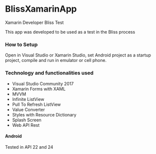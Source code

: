 # BlissXamarinApp
Xamarin Developer Bliss Test

This app was developed to be used as a test in the Bliss process

### How to Setup

Open in Visual Studio or Xamarin Studio, set Android project as a startup project, compile and run in emulator or cell phone.

### Technology and functionalities used

* Visual Studio Community 2017
* Xamarin Forms with XAML
* MVVM
* Infinite ListView
* Pull To Refresh ListView
* Value Converter
* Styles with Resource Dictionary
* Splash Screen
* Web API Rest

#### Android

Tested in API 22 and 24
